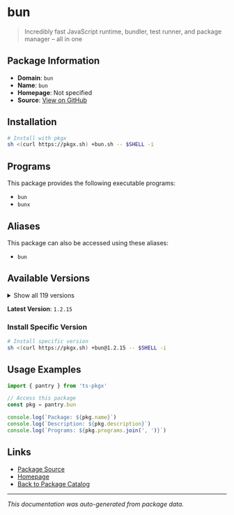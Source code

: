 # bun

> Incredibly fast JavaScript runtime, bundler, test runner, and package manager – all in one

## Package Information

- **Domain**: `bun`
- **Name**: `bun`
- **Homepage**: Not specified
- **Source**: [View on GitHub](https://github.com/pkgxdev/pantry/tree/main/projects/bun.sh/package.yml)

## Installation

```bash
# Install with pkgx
sh <(curl https://pkgx.sh) +bun.sh -- $SHELL -i
```

## Programs

This package provides the following executable programs:

- `bun`
- `bunx`

## Aliases

This package can also be accessed using these aliases:

- `bun`

## Available Versions

<details>
<summary>Show all 119 versions</summary>

- `1.2.15`, `1.2.14`, `1.2.13`, `1.2.12`, `1.2.11`
- `1.2.10`, `1.2.9`, `1.2.8`, `1.2.7`, `1.2.6`
- `1.2.5`, `1.2.4`, `1.2.3`, `1.2.2`, `1.2.1`
- `1.2.0`, `1.1.45`, `1.1.44`, `1.1.43`, `1.1.42`
- `1.1.41`, `1.1.40`, `1.1.39`, `1.1.38`, `1.1.37`
- `1.1.36`, `1.1.35`, `1.1.34`, `1.1.33`, `1.1.32`
- `1.1.31`, `1.1.30`, `1.1.29`, `1.1.28`, `1.1.27`
- `1.1.26`, `1.1.25`, `1.1.24`, `1.1.23`, `1.1.22`
- `1.1.21`, `1.1.20`, `1.1.19`, `1.1.18`, `1.1.17`
- `1.1.16`, `1.1.15`, `1.1.14`, `1.1.13`, `1.1.12`
- `1.1.11`, `1.1.10`, `1.1.9`, `1.1.8`, `1.1.7`
- `1.1.6`, `1.1.5`, `1.1.4`, `1.1.3`, `1.1.2`
- `1.1.1`, `1.1.0`, `1.0.36`, `1.0.35`, `1.0.34`
- `1.0.33`, `1.0.32`, `1.0.31`, `1.0.30`, `1.0.29`
- `1.0.28`, `1.0.27`, `1.0.26`, `1.0.25`, `1.0.24`
- `1.0.23`, `1.0.22`, `1.0.21`, `1.0.20`, `1.0.19`
- `1.0.18`, `1.0.17`, `1.0.16`, `1.0.14`, `1.0.13`
- `1.0.12`, `1.0.11`, `1.0.10`, `1.0.9`, `1.0.8`
- `1.0.7`, `1.0.6`, `1.0.5`, `1.0.4`, `1.0.3`
- `1.0.2`, `1.0.1`, `1.0.0`, `0.8.1`, `0.8.0`
- `0.7.2`, `0.7.1`, `0.7.0`, `0.6.14`, `0.6.13`
- `0.6.12`, `0.6.11`, `0.6.10`, `0.6.8`, `0.6.7`
- `0.6.6`, `0.6.5`, `0.6.4`, `0.6.3`, `0.6.2`
- `0.6.1`, `0.6.0`, `0.5.9`, `0.5.6`

</details>

**Latest Version**: `1.2.15`

### Install Specific Version

```bash
# Install specific version
sh <(curl https://pkgx.sh) +bun@1.2.15 -- $SHELL -i
```

## Usage Examples

```typescript
import { pantry } from 'ts-pkgx'

// Access this package
const pkg = pantry.bun

console.log(`Package: ${pkg.name}`)
console.log(`Description: ${pkg.description}`)
console.log(`Programs: ${pkg.programs.join(', ')}`)
```

## Links

- [Package Source](https://github.com/pkgxdev/pantry/tree/main/projects/bun.sh/package.yml)
- [Homepage](#)
- [Back to Package Catalog](../package-catalog.md)

---

*This documentation was auto-generated from package data.*
